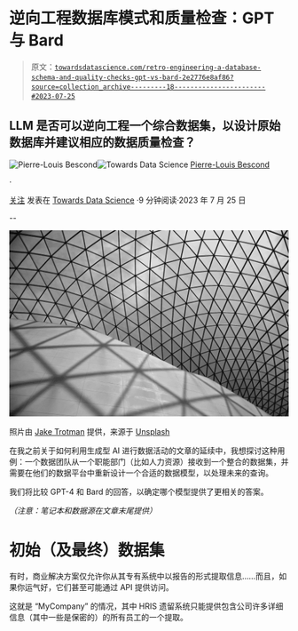 # 逆向工程数据库模式和质量检查：GPT 与 Bard

> 原文：[`towardsdatascience.com/retro-engineering-a-database-schema-and-quality-checks-gpt-vs-bard-2e2776e8af86?source=collection_archive---------18-----------------------#2023-07-25`](https://towardsdatascience.com/retro-engineering-a-database-schema-and-quality-checks-gpt-vs-bard-2e2776e8af86?source=collection_archive---------18-----------------------#2023-07-25)

## LLM 是否可以逆向工程一个综合数据集，以设计原始数据库并建议相应的数据质量检查？

[](https://pl-bescond.medium.com/?source=post_page-----2e2776e8af86--------------------------------)![Pierre-Louis Bescond](https://pl-bescond.medium.com/?source=post_page-----2e2776e8af86--------------------------------)[](https://towardsdatascience.com/?source=post_page-----2e2776e8af86--------------------------------)![Towards Data Science](https://towardsdatascience.com/?source=post_page-----2e2776e8af86--------------------------------) [Pierre-Louis Bescond](https://pl-bescond.medium.com/?source=post_page-----2e2776e8af86--------------------------------)

·

[关注](https://medium.com/m/signin?actionUrl=https%3A%2F%2Fmedium.com%2F_%2Fsubscribe%2Fuser%2F4ef7c1e10597&operation=register&redirect=https%3A%2F%2Ftowardsdatascience.com%2Fretro-engineering-a-database-schema-and-quality-checks-gpt-vs-bard-2e2776e8af86&user=Pierre-Louis+Bescond&userId=4ef7c1e10597&source=post_page-4ef7c1e10597----2e2776e8af86---------------------post_header-----------) 发表在 [Towards Data Science](https://towardsdatascience.com/?source=post_page-----2e2776e8af86--------------------------------) ·9 分钟阅读·2023 年 7 月 25 日[](https://medium.com/m/signin?actionUrl=https%3A%2F%2Fmedium.com%2F_%2Fvote%2Ftowards-data-science%2F2e2776e8af86&operation=register&redirect=https%3A%2F%2Ftowardsdatascience.com%2Fretro-engineering-a-database-schema-and-quality-checks-gpt-vs-bard-2e2776e8af86&user=Pierre-Louis+Bescond&userId=4ef7c1e10597&source=-----2e2776e8af86---------------------clap_footer-----------)

--

[](https://medium.com/m/signin?actionUrl=https%3A%2F%2Fmedium.com%2F_%2Fbookmark%2Fp%2F2e2776e8af86&operation=register&redirect=https%3A%2F%2Ftowardsdatascience.com%2Fretro-engineering-a-database-schema-and-quality-checks-gpt-vs-bard-2e2776e8af86&source=-----2e2776e8af86---------------------bookmark_footer-----------)![](img/9c745c0ff34a55794be637adf06abedc.png)

照片由 [Jake Trotman](https://unsplash.com/@jake_t?utm_source=unsplash&utm_medium=referral&utm_content=creditCopyText) 提供，来源于 [Unsplash](https://unsplash.com/wallpapers/design/pattern?utm_source=unsplash&utm_medium=referral&utm_content=creditCopyText)

在我之前关于如何利用生成型 AI 进行数据活动的文章的延续中，我想探讨这种用例：一个数据团队从一个职能部门（比如人力资源）接收到一个整合的数据集，并需要在他们的数据平台中重新设计一个合适的数据模型，以处理未来的查询。

我们将比较 GPT-4 和 Bard 的回答，以确定哪个模型提供了更相关的答案。

*（注意：笔记本和数据源在文章末尾提供）*

# 初始（及最终）数据集

有时，商业解决方案仅允许你从其专有系统中以报告的形式提取信息……而且，如果你运气好，它们甚至可能通过 API 提供访问。

这就是 “MyCompany” 的情况，其中 HRIS 遗留系统只能提供包含公司许多详细信息（其中一些是保密的）的所有员工的一个提取。
